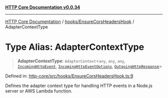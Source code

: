 [**HTTP Core Documentation v0.0.34**](../../../README.md)

***

[HTTP Core Documentation](../../../modules.md) / [hooks/EnsureCorsHeadersHook](../README.md) / AdapterContextType

# Type Alias: AdapterContextType

> **AdapterContextType**: `AdapterContext`\<`any`, `any`, `any`, [`IncomingHttpEvent`](../../../IncomingHttpEvent/classes/IncomingHttpEvent.md), [`IncomingHttpEventOptions`](../../../IncomingHttpEvent/interfaces/IncomingHttpEventOptions.md), [`OutgoingHttpResponse`](../../../OutgoingHttpResponse/classes/OutgoingHttpResponse.md)\>

Defined in: [http-core/src/hooks/EnsureCorsHeadersHook.ts:9](https://github.com/stonemjs/http-core/blob/8d2f265873c2a6f093cdaa7580ed7328bd078613/src/hooks/EnsureCorsHeadersHook.ts#L9)

Defines the adapter context type for handling HTTP events in a Node.js server or AWS Lambda function.
